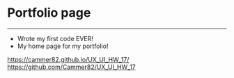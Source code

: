 # Portfolio page
---
- Wrote my first code EVER!
- My home page for my portfolio!

https://cammer82.github.io/UX_UI_HW_17/
https://github.com/Cammer82/UX_UI_HW_17